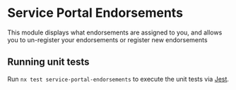 # Service Portal Endorsements

This module displays what endorsements are assigned to you, and allows you to un-register your endorsements or register new endorsements

## Running unit tests

Run `nx test service-portal-endorsements` to execute the unit tests via [Jest](https://jestjs.io).

